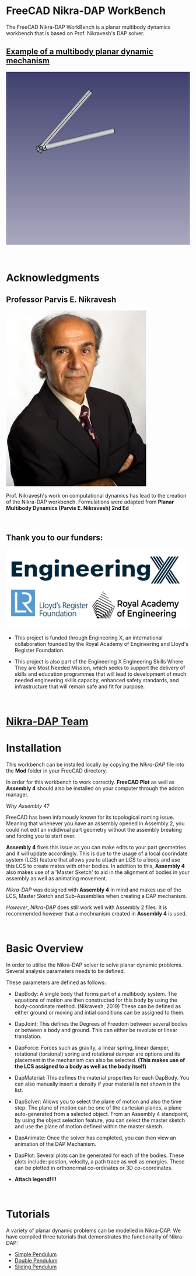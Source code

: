 # FreeCAD Nikra-DAP WorkBench

The FreeCAD Nikra-DAP WorkBench is a planar multibody dynamics workbench that is based on Prof. Nikravesh's DAP solver. 

## [Example of a multibody planar dynamic mechanism](./Documentation/Tutorials/Double_Pendulum/Double_Pendulum.MD)
![Opening the WorkBench](./Documentation/Tutorials/Double_Pendulum/Illustrations/21.gif)

<br />

# Acknowledgments

## Professor Parvis E. Nikravesh

![Opening the WorkBench](./Documentation/Team/Nikra.jpg)

Prof. Nikravesh's work on computational dynamics has lead to the creation of the Nikra-DAP workbench. Formulations were adapted from **Planar Multibody Dynamics (Parvis E. Nikravesh) 2nd Ed**

<br />

## Thank you to our funders:

![Opening the WorkBench](./Documentation/Logos/Combined.png)

- This project is funded through Engineering X, an international collaboration founded by the Royal Academy of Engineering and Lloyd's Register Foundation.

- This project is also part of the Engineering X Engineering Skills Where They are Most Needed Mission, which seeks to support the delivery of skills and education programmes that will lead to development of much needed engineering skills capacity, enhanced      safety standards, and infrastructure that will remain safe and fit for purpose.

<br />

# [Nikra-DAP Team](./Documentation/Nikra-DAP-Team.MD)

# Installation

This workbench can be installed locally by copying the *Nikra-DAP* file into the **Mod** folder in your FreeCAD directory. 

In order for this workbench to work correctly. **FreeCAD Plot** as well as **Assembly 4** should also be installed on your computer through the addon manager. 

*Why Assembly 4?* 

FreeCAD has been infamously known for its topological naming issue. Meaning that whenever you have an assembly opened in Assembly 2, you could not edit an indidivual part geometry without the assembly breaking and forcing you to start over.

**Assembly 4** fixes this issue as you can make edits to your part geometries and it will update accordingly. This is due to the usage of a local coorindate system (LCS) feature that allows you to attach an LCS to a body and use this LCS to create mates with other bodies. In addition to this, **Assembly 4** also makes use of a 'Master Sketch' to aid in the alignment of bodies in your assembly as well as animating movement.   

*Nikra-DAP* was designed with **Assembly 4** in mind and makes use of the LCS, Master Sketch and Sub-Assemblies when creating a DAP mechanism. 

*However*, *Nikra-DAP* does still work well with Assembly 2 files. It is recommended however that a mechnanism created in **Assembly 4** is used. 

<br />

# Basic Overview 

In order to utilise the Nikra-DAP solver to solve planar dynamic problems. Several analysis parameters needs to be defined. 

These parameters are defined as follows: 

* DapBody: A single body that forms part of a multibody system. The equations of motion are then constructed for this body by using the body-coordinate method. (Nikravesh, 2019) These can be defined as either ground or moving and intial conditions can be assigned to them.

* DapJoint: This defines the Degrees of Freedom between several bodies or between a body and ground. This can either be revolute or linear translation. 

* DapForce:  Forces such as gravity, a linear spring, linear damper, rotational (torsional) spring and rotational damper are options and its placement in the mechanism can also be selected. **(This makes use of the LCS assigned to a body as well as the body itself)** 

* DapMaterial: This defines the material properties for each DapBody. You can also manually insert a density if your material is not shown in the list. 

* DapSolver: Allows you to select the plane of motion and also the time step. The plane of motion can be one of the cartesian planes, a plane auto-generated from a selected object. From an Assembly 4 standpoint, by using the object selection feature, you can select the master sketch and use the plane of motion defined within the master sketch. 

* DapAnimate: Once the solver has completed, you can then view an animation of the DAP Mechanism. 

* DapPlot: Several plots can be generated for each of the bodies. These plots include: postion, velocity, a path trace as well as energies. These can be plotted in orthonormal co-ordinates or 3D co-coordinates. 

* **Attach legend!!!!**

<br />

# Tutorials 

A variety of planar dynamic problems can be modelled in Nikra-DAP. We have compiled three tutorials that demonstrates the functionality of Nikra-DAP: 

- [Simple Pendulum](./Documentation/Tutorials/Simple_Pendulum/Simple_Pendulum.MD)
- [Double Pendulum](./Documentation/Tutorials/Double_Pendulum/Double_Pendulum.MD)
- [Sliding Pendulum](./Documentation/Tutorials/Sliding_Pendulum/Sliding_Pendulum.MD)






